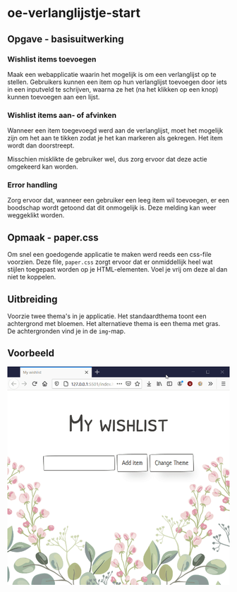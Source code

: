 # oe-verlanglijstje-start

## Opgave - basisuitwerking
### Wishlist items toevoegen
Maak een webapplicatie waarin het mogelijk is om een verlanglijst op te stellen.
Gebruikers kunnen een item op hun verlanglijst toevoegen door iets in een inputveld te schrijven,
waarna ze het (na het klikken op een knop) kunnen toevoegen aan een lijst.

### Wishlist items aan- of afvinken
Wanneer een item toegevoegd werd aan de verlanglijst, moet het mogelijk zijn om
het aan te tikken zodat je het kan markeren als gekregen. Het item wordt dan
doorstreept.

Misschien misklikte de gebruiker wel, dus zorg ervoor dat deze actie omgekeerd kan worden.

### Error handling
Zorg ervoor dat, wanneer een gebruiker een leeg item wil toevoegen, er een boodschap wordt getoond dat dit onmogelijk is. Deze melding kan weer weggeklikt worden.

## Opmaak - paper.css
Om snel een goedogende applicatie te maken werd reeds een css-file voorzien.
Deze file, `paper.css` zorgt ervoor dat er onmiddellijk heel wat stijlen toegepast worden
op je HTML-elementen. Voel je vrij om deze al dan niet te koppelen.

## Uitbreiding
Voorzie twee thema's in je applicatie. Het standaardthema toont een achtergrond met bloemen.
Het alternatieve thema is een thema met gras.
De achtergronden vind je in de `img`-map.

## Voorbeeld
![flow.gif](img/screenshots/flow.gif)


